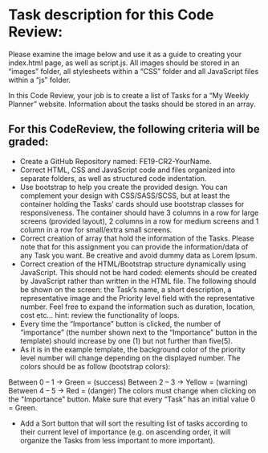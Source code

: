 # Task description for this Code Review:
Please examine the image below and use it as a guide to creating your index.html page, as well as script.js. All images should be stored in an “images” folder, all stylesheets within a “CSS” folder and all JavaScript files within a “js” folder.

In this Code Review, your job is to create a list of Tasks for a “My Weekly Planner” website. Information about the tasks should be stored in an array.

## For this CodeReview, the following criteria will be graded:
- Create a GitHub Repository named: FE19-CR2-YourName.
- Correct HTML, CSS and JavaScript code and files organized into separate folders, as well as structured code indentation.
- Use bootstrap to help you create the provided design. You can complement your design with CSS/SASS/SCSS, but at least the container holding the Tasks’ cards should use bootstrap classes for responsiveness. The container should have 3 columns in a row for large screens (provided layout), 2 columns in a row for medium screens and 1 column in a row for small/extra small screens.
- Correct creation of array that hold the information of the Tasks. Please note that for this assignment you can provide the information/data of any Task you want. Be creative and avoid dummy data as Lorem Ipsum.
- Correct creation of the HTML/Bootstrap structure dynamically using JavaScript. This should not be hard coded: elements should be created by JavaScript rather than written in the HTML file. The following should be shown on the screen: the Task’s name, a short description, a representative image and the Priority level field with the representative number. Feel free to expand the information such as duration, location, cost etc... hint: review the functionality of loops.
- Every time the “Importance” button is clicked, the number of “importance” (the number shown next to the “Importance” button in the template) should increase by one (1) but not further than five(5).
- As it is in the example template, the background color of the priority level number will change depending on the displayed number.
The colors should be as follow (bootstrap colors):

Between 0 – 1 -> Green = (success) Between 2 – 3 -> Yellow = (warning) Between 4 – 5 -> Red = (danger) The colors must change when clicking on the "Importance" button. Make sure that every “Task” has an initial value 0 = Green.

- Add a Sort button that will sort the resulting list of tasks according to their current level of importance (e.g. on ascending order, it will organize the Tasks from less important to more important).
